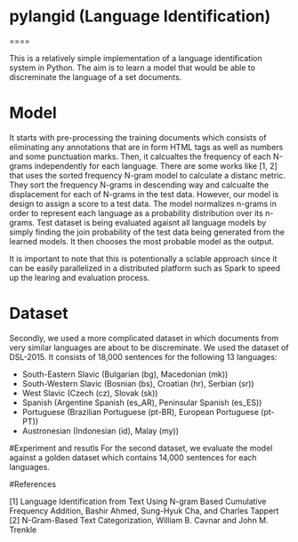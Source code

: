 # pylangid (Language Identification)
====

This is a relatively simple implementation of a language identification system in Python. The aim is to learn a model that would be able to discreminate the language of a set documents. 

# Model
It starts with pre-processing the training documents which consists of eliminating any annotations that are in form HTML tags as well as numbers and some punctuation marks. Then, it calcualtes the frequency of each N-grams independently for each language. There are some works like [1, 2] that uses the sorted frequency N-gram model to calculate a distanc metric. They sort the frequency N-grams in descending way and calcualte the displacement for each of N-grams in the test data. However, our model is design to assign a score to a test data. The model normalizes n-grams in order to represent each language as a probability distribution over its n-grams. Test dataset is being evaluated agaisnt all language models by simply finding the join probability of the test data being generated from the learned models. It then chooses the most probable model as the output. 

It is important to note that this is potentionally a sclable approach since it can be easily parallelized in a distributed platform such as Spark to speed up the learing and evaluation process. 

# Dataset

Secondly, we used a more complicated dataset in which documents from very similar languages are about to be discreminate. We used the dataset of DSL-2015. It consists of 18,000 sentences for the following 13 languages:
 - South-Eastern Slavic (Bulgarian (bg), Macedonian (mk))
 - South-Western Slavic (Bosnian (bs), Croatian (hr), Serbian (sr))
 - West Slavic (Czech (cz), Slovak (sk))
 - Spanish (Argentine Spanish (es_AR), Peninsular Spanish (es_ES))
 - Portuguese (Brazilian Portuguese (pt-BR), European Portuguese (pt-PT))
 - Austronesian (Indonesian (id), Malay (my))

#Experiment and resutls
For the second dataset, we evaluate the model against a golden dataset which contains 14,000 sentences for each languages. 

#References

[1] Language Identification from Text Using N-gram Based Cumulative Frequency Addition, Bashir Ahmed, Sung-Hyuk Cha, and Charles Tappert
[2] N-Gram-Based Text Categorization, William B. Cavnar and John M. Trenkle